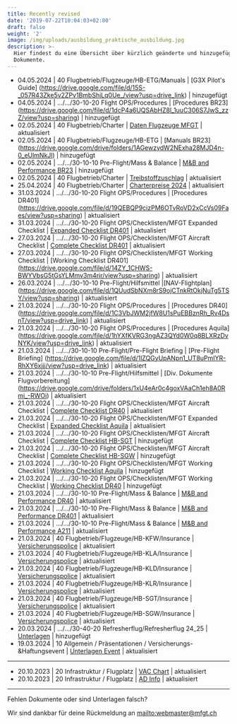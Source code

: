 ```yaml
---
title: Recently revised
date: '2019-07-22T10:04:03+02:00'
draft: false
weight: '2'
image: /img/uploads/ausbildung_praktische_ausbildung.jpg
description: >-
  Hier findest du eine Übersicht über kürzlich geänderte und hinzugefügte
  Dokumente.
---
```

* 04.05.2024 | 40 Flugbetrieb/Flugzeuge/HB-ETG/Manuals | [G3X Pilot's Guide] (https://drive.google.com/file/d/15S-_057R43Zke5v2ZPv1BmbShiLq0Ue_/view?usp=drive_link) | hinzugefügt
* 04.05.2024 | .../.../30-10-20 Flight OPS/Procedures | [Procedures BR23] (https://drive.google.com/file/d/1dcP4a6UQSAbHZ8l_1uuC306S7JwS_zzZ/view?usp=sharing) | hinzugefügt
* 02.05.2024 | 40 Flugbetrieb/Charter | [Daten Flugzeuge MFGT](https://drive.google.com/file/d/1QaxwHJbYPaQrxLakt8xz7oJVSNfg4ICl/view?usp=sharing) | aktualisiert
* 02.05.2024 | 40 Flugbetrieb/Flugzeuge/HB-ETG | [Manuals BR23] (https://drive.google.com/drive/folders/1AGewzydW2NExha28MJD4n-0_eUlmNkJl) | hinzugefügt
* 02.05.2024 | .../.../30-10-10 Pre-Flight/Mass & Balance | [M&B and Performance BR23](https://drive.google.com/file/d/1431e8ulzv9KimIJUNQ3zcoSeUEpIGrG1/view?usp=sharing) | hinzugefügt
* 02.05.2024 | 40 Flugbetrieb/Charter | [Treibstoffzuschlag](https://drive.google.com/file/d/1XqqZhTTAbKbHtx-3WC4zTY0iTgtfOCVY/view?usp=drive_link) | aktualisiert
* 25.04.2024 | 40 Flugbetrieb/Charter | [Charterpreise 2024](https://drive.google.com/file/d/1hHf7p8hSex2ewwUmTfjG7_UV06tMBCd_/view?usp=drive_link) | aktualisiert 
* 31.03.2024 | .../.../30-10-20 Flight OPS/Procedures | [Procedures DR401] (https://drive.google.com/file/d/19QEBQP9cizPM6OTvRoVD2xCcVs09Faes/view?usp=sharing) | aktualisiert
* 31.03.2024 | .../.../30-10-20 Flight OPS/Checklisten/MFGT Expanded Checklist | [Expanded Checklist DR401](https://drive.google.com/file/d/180dpvfHAbuTZR7Cmb7gHy1vlmblwKAXh/view?usp=sharing) | aktualisiert
* 27.03.2024 | .../.../30-10-20 Flight OPS/Checklisten/MFGT Aircraft Checklist | [Complete Checklist DR401](https://drive.google.com/file/d/1dwzkhrBj2n9lhG8tZ3oJ4vwEBeFudLQv/view?usp=sharing) | aktualisiert
* 27.03.2024 | .../.../30-10-20 Flight OPS/Checklisten/MFGT Working Checklist | [Working Checklist DR401] (https://drive.google.com/file/d/14ZY_1CHWS-BWYVbsG5tGsYLMmv3m4rir/view?usp=sharing) | aktualisiert
* 26.03.2024 | .../.../30-10-10 Pre-Flight/Hilfsmittel |[NAV-Flightplan] (https://drive.google.com/file/d/1QUudSbNXm8rS9ojCTnkRtOkjNuTg5TSY/view?usp=sharing) | aktualisiert
* 21.03.2024 | .../.../30-10-20 Flight OPS/Procedures | [Procedures DR40] (https://drive.google.com/file/d/1C3VbJWM2jfW8U1sPuEBBznRh_Rv4DsnT/view?usp=drive_link) | aktualisiert
* 21.03.2024 | .../.../30-10-20 Flight OPS/Procedures | [Procedures Aquila] (https://drive.google.com/file/d/1hYXfKVRG3ngAZ3QYd0W0q8BLXRzDvNYK/view?usp=drive_link) | aktualisiert
* 21.03.2024 | .../.../30-10-10 Pre-Flight/Pre-Flight Briefing | [Pre-Flight Briefing] (https://drive.google.com/file/d/1lZQGyUpANpn1_UT8uPmIYR-RhXY6xjjj/view?usp=drive_link) | aktualisiert
* 21.03.2024 | .../.../30-10-10 Pre-Flight/Hilfsmittel | [Div. Dokumente Flugvorbereitung] (https://drive.google.com/drive/folders/1xU4eAr0c4goxVAaCh1eh8A0Rmi_-RWOi) | aktualisiert
* 21.03.2024 | .../.../30-10-20 Flight OPS/Checklisten/MFGT Aircraft Checklist | [Complete Checklist DR40](https://drive.google.com/file/d/1QlY9-riqjZpF1S8XuHdEp9-023Z4iX75/view?usp=drive_link) | aktualisiert
* 21.03.2024 | .../.../30-10-20 Flight OPS/Checklisten/MFGT Expanded Checklist | [Expanded Checklist Aquila](https://drive.google.com/file/d/1PpamoEoUwBITtshnjgrav-YKW_fbUSfq/view?usp=drive_link) | aktualisiert
* 21.03.2024 | .../.../30-10-20 Flight OPS/Checklisten/MFGT Aircraft Checklist | [Complete Checklist HB-SGT](https://drive.google.com/file/d/18_CGsvRPZqfRCT59ASyWmzGelE_s48BS/view?usp=drive_link) | hinzugefügt
* 21.03.2024 | .../.../30-10-20 Flight OPS/Checklisten/MFGT Aircraft Checklist | [Complete Checklist HB-SGW](https://drive.google.com/file/d/1Sujp9hqv4vHZg8NmDrzsJNXk4ahau6BI/view?usp=drive_link) | hinzugefügt
* 21.03.2024 | .../.../30-10-20 Flight OPS/Checklisten/MFGT Working Checklist | [Working Checklist Aquila](https://drive.google.com/file/d/12xrDIvrurjGMCvmhirNjUTYQz3rwVPhX/view?usp=drive_link) | hinzugefügt
* 21.03.2024 | .../.../30-10-20 Flight OPS/Checklisten/MFGT Working Checklist | [Working Checklist DR40](https://drive.google.com/file/d/1c9pjSSwUuS61fv-E-OMrvGT9Qwks3ctU/view?usp=drive_link) | hinzugefügt
* 21.03.2024 | .../.../30-10-10 Pre-Flight/Mass & Balance | [M&B and Performance DR40](https://drive.google.com/file/d/1uK6uftDDeQlF3ckiDjQqQXA_KMStBCCY/view?usp=drive_link) | aktualisiert
* 21.03.2024 | .../.../30-10-10 Pre-Flight/Mass & Balance | [M&B and Performance DR401](https://drive.google.com/file/d/1KK4Id29i3NoVmRxRpU03ixBEH_8HbxrG/view?usp=drive_link) | aktualisiert
* 21.03.2024 | .../.../30-10-10 Pre-Flight/Mass & Balance | [M&B and Performance A211](https://drive.google.com/file/d/1ZmdYkRgspnaNxPKQ2_trMH2VV6XAqN52/view?usp=drive_link) | aktualisiert
* 21.03.2024 | 40 Flugbetrieb/Flugzeuge/HB-KFW/Insurance | [Versicherungspolice](https://drive.google.com/file/d/1-xubWRanyptAfDUb-61Fkgl_c3r0nazf/view?usp=drive_link) | aktualisiert
* 21.03.2024 | 40 Flugbetrieb/Flugzeuge/HB-KLA/Insurance | [Versicherungspolice](https://drive.google.com/file/d/1XF5QvB3gNmCRlHpIJZqrXdMrrK-8lrM1/view?usp=drive_link) | aktualisiert
* 21.03.2024 | 40 Flugbetrieb/Flugzeuge/HB-KLD/Insurance | [Versicherungspolice](https://drive.google.com/file/d/15RPrzwBiwcuMUuncz7AyV2x2j4h1k1Nf/view?usp=drive_link) | aktualisiert
* 21.03.2024 | 40 Flugbetrieb/Flugzeuge/HB-KLR/Insurance | [Versicherungspolice](https://drive.google.com/file/d/1i9igyWN9gLJZVTSmm71t_7Te9BOJPm8q/view?usp=drive_link) | aktualisiert
* 21.03.2024 | 40 Flugbetrieb/Flugzeuge/HB-SGT/Insurance | [Versicherungspolice](https://drive.google.com/file/d/1AXXYpz52XO4QTXCMSi86yHxb53CABwuC/view?usp=drive_link) | aktualisiert
* 21.03.2024 | 40 Flugbetrieb/Flugzeuge/HB-SGW/Insurance | [Versicherungspolice](https://drive.google.com/file/d/1TV0vpPY37RflY4uywytWpCa5ZP8Djq-L/view?usp=drive_link) | aktualisiert
* 20.03.2024 | .../.../30-40-20 Refresherflug/Refresherflug 24_25 | [Unterlagen](https://drive.google.com/drive/folders/1hlxqta_bMQX0aA1FnkVQ6fCow0aJRn6T) | hinzugefügt
* 19.03.2024 | 10 Allgemein / Präsentationen / Versicherungs-&Haftungsevent | [Unterlagen Event](https://drive.google.com/drive/folders/1e8CUxw9cf2UX_oceQKVI76IxdU1C36Xa?usp=drive_link) | aktualisiert

<hr>

* 20.10.2023 | 20 Infrastruktur / Flugplatz | [VAC Chart](https://drive.google.com/file/d/1FMkoCoEdppvrK2uDdrLcs3ydPEVh97Jp/view?usp=share_link) | aktualisiert
* 20.10.2023 | 20 Infrastruktur / Flugplatz | [AD Info](https://drive.google.com/file/d/1ejYV_Kj9czOvveOD8TozP6SmH6hZq517/view?usp=share_link) | aktualisiert

<hr>

Fehlen Dokumente oder sind Unterlagen falsch? 

Wir sind dankbar für deine Rückmeldung an <mailto:webmaster@mfgt.ch>
